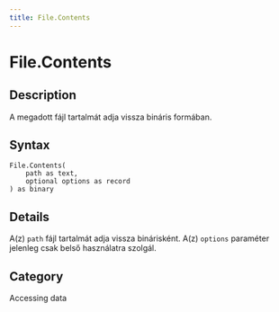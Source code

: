 ```yaml
---
title: File.Contents
---
```


# File.Contents


## Description

A megadott fájl tartalmát adja vissza bináris formában.


## Syntax

```powerquery
File.Contents(
    path as text,
    optional options as record
) as binary
```


## Details

A(z) <code>path</code> fájl tartalmát adja vissza binárisként. A(z) <code>options</code> paraméter jelenleg csak belső használatra szolgál.



## Category
Accessing data
